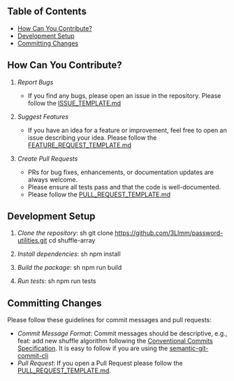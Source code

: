 ## Table of Contents

- [How Can You Contribute?](#how-can-you-contribute)
- [Development Setup](#development-setup)
- [Committing Changes](#committing-changes)

## How Can You Contribute?

1. *Report Bugs*
   - If you find any bugs, please open an issue in the repository. Please follow the [ISSUE_TEMPLATE.md](./.github/ISSUE_TEMPLATE/ISSUE_TEMPLATE.md)

2. *Suggest Features*
   - If you have an idea for a feature or improvement, feel free to open an issue describing your idea. Please follow the [FEATURE_REQUEST_TEMPLATE.md](./.github/ISSUE_TEMPLATE/FEATURE_REQUEST_TEMPLATE.md)

3. *Create Pull Requests*
   - PRs for bug fixes, enhancements, or documentation updates are always welcome.
   - Please ensure all tests pass and that the code is well-documented.
   - Please follow the [PULL_REQUEST_TEMPLATE.md](./.github/PULL_REQUEST_TEMPLATE.md)

## Development Setup

1. *Clone the repository*:
   sh
   git clone https://github.com/3Llmm/password-utilities.git
   cd shuffle-array
   
2. *Install dependencies*:
   sh
   npm install
   
3. *Build the package*:
   sh
   npm run build
   
4. *Run tests*:
   sh
   npm run tests
   

## Committing Changes

Please follow these guidelines for commit messages and pull requests:
- *Commit Message Format*: Commit messages should be descriptive, e.g., feat: add new shuffle algorithm following the [Conventional Commits Specification](https://www.conventionalcommits.org/en). It is easy to follow if you are using the [semantic-git-commit-cli](https://www.npmjs.com/package/semantic-git-commit-cli)
- *Pull Request*: If you open a Pull Request please follow the [PULL_REQUEST_TEMPLATE.md](./.github/PULL_REQUEST_TEMPLATE.md).